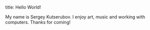 title: Hello World!

My name is Sergey Kutserubov. I enjoy art, music and working with computers. Thanks for coming!
